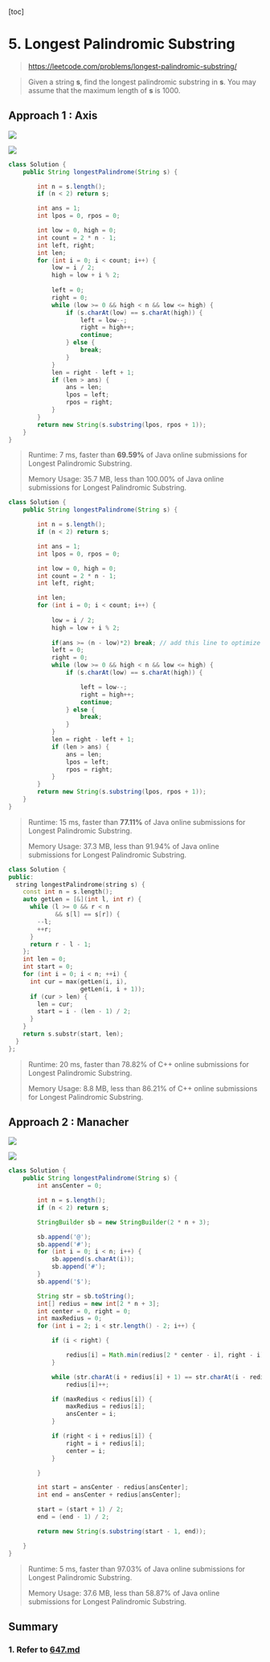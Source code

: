 [toc]

# 5. Longest  Palindromic Substring

> https://leetcode.com/problems/longest-palindromic-substring/

> Given a string **s**, find the longest palindromic substring in **s**. You may assume that the maximum length of **s** is 1000.

## Approach 1 : Axis

![](images/647.2.png)

![](images/647.3.png)

```java
class Solution {
    public String longestPalindrome(String s) {

        int n = s.length();
        if (n < 2) return s;

        int ans = 1;
        int lpos = 0, rpos = 0;

        int low = 0, high = 0;
        int count = 2 * n - 1;
        int left, right;
        int len;
        for (int i = 0; i < count; i++) {
            low = i / 2;
            high = low + i % 2;
            
            left = 0;
            right = 0;
            while (low >= 0 && high < n && low <= high) {
                if (s.charAt(low) == s.charAt(high)) {
                    left = low--;
                    right = high++;
                    continue;
                } else {
                    break;
                }
            }
            len = right - left + 1;
            if (len > ans) {
                ans = len;
                lpos = left;
                rpos = right;
            }
        }
        return new String(s.substring(lpos, rpos + 1));
    }
}

```

> Runtime:  7 ms, faster than **69.59%** of Java online submissions for Longest Palindromic  Substring.
>
> Memory Usage: 35.7 MB, less than  100.00% of Java online submissions for Longest Palindromic Substring.



```java
class Solution {
    public String longestPalindrome(String s) {

        int n = s.length();
        if (n < 2) return s;

        int ans = 1;
        int lpos = 0, rpos = 0;

        int low = 0, high = 0;
        int count = 2 * n - 1;
        int left, right;

        int len;
        for (int i = 0; i < count; i++) {
            
            low = i / 2;
            high = low + i % 2;
            
            if(ans >= (n - low)*2) break; // add this line to optimize code
            left = 0;
            right = 0;
            while (low >= 0 && high < n && low <= high) {
                if (s.charAt(low) == s.charAt(high)) {

                    left = low--;
                    right = high++;
                    continue;
                } else {
                    break;
                }
            }
            len = right - left + 1;
            if (len > ans) {
                ans = len;
                lpos = left;
                rpos = right;
            }
        }
        return new String(s.substring(lpos, rpos + 1));
    }
}

```

> Runtime: 15 ms, faster than **77.11%** of Java online submissions for Longest Palindromic Substring.
>
> Memory Usage: 37.3 MB, less than 91.94% of Java online submissions for Longest Palindromic Substring.

```c++
class Solution {
public:
  string longestPalindrome(string s) {
    const int n = s.length();
    auto getLen = [&](int l, int r) {
      while (l >= 0 && r < n 
             && s[l] == s[r]) {
        --l;
        ++r;
      }
      return r - l - 1;
    };
    int len = 0;
    int start = 0;
    for (int i = 0; i < n; ++i) {
      int cur = max(getLen(i, i), 
                    getLen(i, i + 1));
      if (cur > len) {
        len = cur;
        start = i - (len - 1) / 2;
      }
    }
    return s.substr(start, len);
  }
};
```

> Runtime: 20 ms, faster than 78.82% of C++ online submissions for Longest Palindromic Substring.
>
> Memory Usage: 8.8 MB, less than 86.21% of C++ online submissions for Longest Palindromic Substring.

## Approach 2 : Manacher

![](images/647.4.png)

![](images/647.5.png)



```java
class Solution {
    public String longestPalindrome(String s) {
        int ansCenter = 0;

        int n = s.length();
        if (n < 2) return s;

        StringBuilder sb = new StringBuilder(2 * n + 3);

        sb.append('@');
        sb.append('#');
        for (int i = 0; i < n; i++) {
            sb.append(s.charAt(i));
            sb.append('#');
        }
        sb.append('$');

        String str = sb.toString();
        int[] redius = new int[2 * n + 3];
        int center = 0, right = 0;
        int maxRedius = 0;
        for (int i = 2; i < str.length() - 2; i++) {

            if (i < right) { 

                redius[i] = Math.min(redius[2 * center - i], right - i);
            }

            while (str.charAt(i + redius[i] + 1) == str.charAt(i - redius[i] - 1))
                redius[i]++;

            if (maxRedius < redius[i]) {
                maxRedius = redius[i];
                ansCenter = i;
            }

            if (right < i + redius[i]) {
                right = i + redius[i];
                center = i;
            }

        }

        int start = ansCenter - redius[ansCenter];
        int end = ansCenter + redius[ansCenter];

        start = (start + 1) / 2;
        end = (end - 1) / 2;

        return new String(s.substring(start - 1, end));

    }
}

```

> Runtime:  5 ms, faster than 97.03% of Java online submissions for Longest Palindromic  Substring.
>
> Memory Usage: 37.6 MB, less than  58.87% of Java online submissions for Longest Palindromic Substring.

## Summary

### 1. Refer to <a href="647.md">647.md </a>

